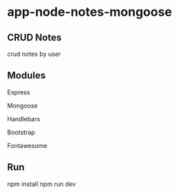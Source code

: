 # app-node-notes-mongoose
## CRUD Notes

crud notes by user

## Modules

Express 

Mongoose 

Handlebars 

Bootstrap 

Fontawesome 

## Run

npm install
npm run dev
